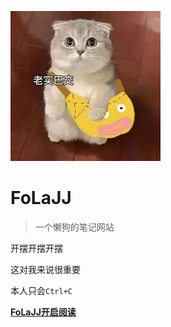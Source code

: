 

![logo](_media/icon.jpg)

# FoLaJJ

> 一个懒狗的笔记网站

开摆开摆开摆

这对我来说很重要

本人只会`Ctrl+C`

[**FoLaJJ**](https://github.com/FoLaJJ)[**开启阅读**](README.md)

